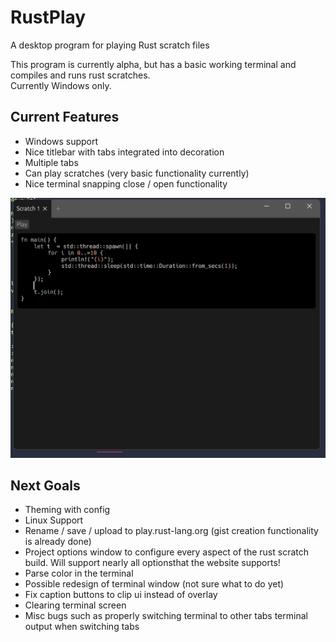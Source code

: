 # RustPlay
A desktop program for playing Rust scratch files

This program is currently alpha, but has a basic working terminal and compiles and runs rust scratches.  
Currently Windows only.

## Current Features
- Windows support
- Nice titlebar with tabs integrated into decoration
- Multiple tabs
- Can play scratches (very basic functionality currently)
- Nice terminal snapping close / open functionality

![Ui Demo](/readme_assets/ui.gif)

## Next Goals
- Theming with config
- Linux Support
- Rename / save / upload to play.rust-lang.org (gist creation functionality is already done)
- Project options window to configure every aspect of the rust scratch build. Will support nearly all optionsthat the website supports!
- Parse color in the terminal
- Possible redesign of terminal window (not sure what to do yet)
- Fix caption buttons to clip ui instead of overlay
- Clearing terminal screen
- Misc bugs such as properly switching terminal to other tabs terminal output when switching tabs
